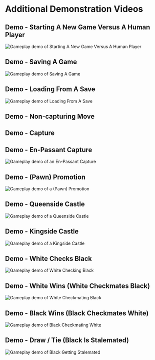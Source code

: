 # Additional Demonstration Videos

## Demo - Starting A New Game Versus A Human Player

![Gameplay demo of Starting A New Game Versus A Human Player](/assets/new-game-vs-human-demo.gif)

## Demo - Saving A Game

![Gameplay demo of Saving A Game](/assets/save-game-demo.gif)

## Demo - Loading From A Save

![Gameplay demo of Loading From A Save](/assets/load-game-demo.gif)

## Demo - Non-capturing Move

<!-- ![Gameplay demo of a Non-capturing Move](/assets/move-demo.gif) -->

## Demo - Capture

<!-- ![Gameplay demo of a Capture](/assets/capture-demo.gif) -->

## Demo - En-Passant Capture

![Gameplay demo of an En-Passant Capture](/assets/en-passant-capture-demo.gif)

## Demo - (Pawn) Promotion

![Gameplay demo of a (Pawn) Promotion](/assets/promotion-demo.gif)

## Demo - Queenside Castle

![Gameplay demo of a Queenside Castle](/assets/queenside-castle-demo.gif)

## Demo - Kingside Castle

![Gameplay demo of a Kingside Castle](/assets/kingside-castle-demo.gif)

## Demo - White Checks Black

![Gameplay demo of White Checking Black](/assets/white-checks-black-demo.gif)

## Demo - White Wins (White Checkmates Black)

![Gameplay demo of White Checkmating Black](/assets/white-wins-demo.gif)

## Demo - Black Wins (Black Checkmates White)

![Gameplay demo of Black Checkmating White](/assets/black-wins-demo.gif)

## Demo - Draw / Tie (Black Is Stalemated)

![Gameplay demo of Black Getting Stalemated](/assets/tie-demo.gif)
